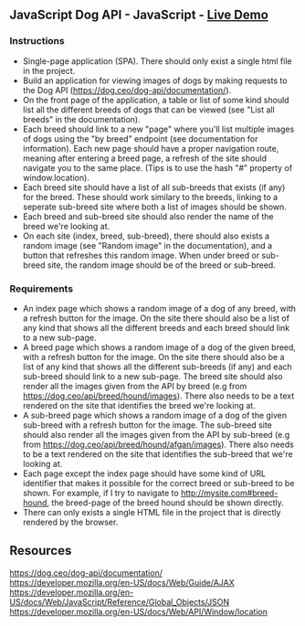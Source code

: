 ## JavaScript Dog API - JavaScript - [Live Demo]( https://truptigaonkar.github.io/mandatory-js-3/)
### Instructions
* Single-page application (SPA). There should only exist a single html file in the project.
* Build an application for viewing images of dogs by making requests to the Dog API (https://dog.ceo/dog-api/documentation/).
* On the front page of the application, a table or list of some kind should list all the different breeds of dogs that can be
  viewed (see "List all breeds" in the documentation).
* Each breed should link to a new "page" where you'll list multiple images of dogs using the "by breed" endpoint (see documentation for information). Each new page should have a proper navigation route, meaning after entering a breed page, a refresh of the site should navigate you to the same place. (Tips is to use the hash "#" property of window.location).
* Each breed site should have a list of all sub-breeds that exists (if any) for the breed. These should work similary to the breeds, linking to a seperate sub-breed site where both a list of images should be shown.
* Each breed and sub-breed site should also render the name of the breed we're looking at.
* On each site (index, breed, sub-breed), there should also exists a random image (see "Random image" in the documentation), and a button that refreshes this random image. When under breed or sub-breed site, the random image should be of the breed or sub-breed.
### Requirements
* An index page which shows a random image of a dog of any breed, with a refresh button for the image. On the site there should also be a list of any kind that shows all the different breeds and each breed should link to a new sub-page.
* A breed page which shows a random image of a dog of the given breed, with a refresh button for the image. On the site there should also be a list of any kind that shows all the different sub-breeds (if any) and each sub-breed should link to a new sub-page. The breed site should also render all the images given from the API by breed (e.g from https://dog.ceo/api/breed/hound/images). There also needs to be a text rendered on the site that identifies the breed we're looking at.
* A sub-breed page which shows a random image of a dog of the given sub-breed with a refresh button for the image. The sub-breed site should also render all the images given from the API by sub-breed (e.g from https://dog.ceo/api/breed/hound/afgan/images). There also needs to be a text rendered on the site that identifies the sub-breed that we're looking at.
* Each page except the index page should have some kind of URL identifier that makes it possible for the correct breed or sub-breed to be shown. For example, if I try to navigate to http://mysite.com#breed-hound, the breed-page of the breed hound should be shown directly.
* There can only exists a single HTML file in the project that is directly rendered by the browser.
## Resources
https://dog.ceo/dog-api/documentation/   
https://developer.mozilla.org/en-US/docs/Web/Guide/AJAX   
https://developer.mozilla.org/en-US/docs/Web/JavaScript/Reference/Global_Objects/JSON   
https://developer.mozilla.org/en-US/docs/Web/API/Window/location   

